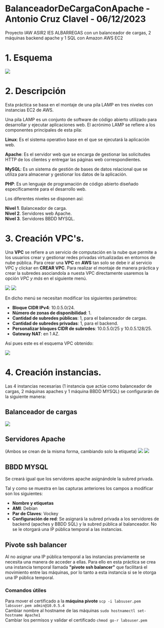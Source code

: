 # BalanceadorDeCargaConApache - Antonio Cruz Clavel - 06/12/2023
Proyecto IAW ASIR2 IES ALBARREGAS con un balanceador de cargas, 2 máquinas backend apache y 1 SQL con Amazon AWS EC2
# 1. Esquema
![](https://github.com/acruzc05/BalanceadorDeCargaConApache/blob/main/Esquema%20proyecto.png)
# 2. Descripción
Esta práctica se basa en el montaje de una pila LAMP en tres niveles con instancias EC2 de AWS.

Una pila LAMP es un conjunto de software de código abierto utilizado para desarrollar y ejecutar aplicaciones web. El acrónimo LAMP se refiere a los componentes principales de esta pila:

**Linux**: Es el sistema operativo base en el que se ejecutará la aplicación web. 

**Apache**: Es el servidor web que se encarga de gestionar las solicitudes HTTP de los clientes y entregar las páginas web correspondientes. 

**MySQL**: Es un sistema de gestión de bases de datos relacional  que se utiliza para almacenar y gestionar los datos de la aplicación.

**PHP**: Es un lenguaje de programación de código abierto diseñado específicamente para el desarrollo web.

Los diferentes niveles se disponen así:  

**Nivel 1**. Balanceador de carga.    
**Nivel 2**. Servidores web Apache.    
**Nivel 3**. Servidores BBDD MYSQL.  

# 3. Creación VPC's.

Una **VPC** se refiere a un servicio de computación en la nube que permite a los usuarios crear y gestionar redes privadas virtualizadas en entornos de nube pública.
Para crear una **VPC** en **AWS** tan solo se debe ir al servicio VPC y clickar en **CREAR VPC**. Para realizar el montaje de manera práctica y crear la subredes asociandola a nuesta VPC directamente usaremos la opción *VPC y más* en el siguiente menú.  

![](https://github.com/acruzc05/BalanceadorDeCargaConApache/blob/main/Configuración%20VPC%201.png)
![](https://github.com/acruzc05/BalanceadorDeCargaConApache/blob/main/Configuración%20VPC%202.png)  

En dicho menú se necesitan modificar los siguientes parámetros:
* **Bloque CIDR IPv4**: 10.0.5.0/24.
* **Número de zonas de disponibilidad**: 1.
* **Cantidad de subredes públicas**: 1, para el balanceador de cargas.
* **Cantidad de subredes privadas**: 1, para el backend.
* **Personalizar bloques CIDR de subredes**: 10.0.5.0/25 y 10.0.5.128/25.
* **Gateway NAT**: en 1 AZ.

Así pues este es el esquema VPC obtenido:  

![](https://github.com/acruzc05/BalanceadorDeCargaConApache/blob/main/VistapreviaVPCbuena.png)

# 4. Creación instancias.
 Las 4 instancias necesarias (1 instancia que actúe como balanceador de cargas, 2 máquinas apaches y 1 máquina BBDD MYSQL) se configurarán de la siguiente manera:
 ## Balanceador de cargas
 ![](https://github.com/acruzc05/BalanceadorDeCargaConApache/blob/main/Instanciabalanceador1.png)

 ## Servidores Apache  
 (Ambos se crean de la misma forma, cambiando solo la etiqueta)
 ![](https://github.com/acruzc05/BalanceadorDeCargaConApache/blob/main/instancia%20apache1nombre.png)
 ![](https://github.com/acruzc05/BalanceadorDeCargaConApache/blob/main/instanciapache1configuraciondered.png)  

 ## BBDD MYSQL
Se creará igual que los servidores apache asignándole la subred privada.  

Tal y como se muestra en las capturas anteriores los campos a modificar son los siguientes:
* **Nombre y etiquetas**
* **AMI**: Debian
* **Par de Claves**: Vockey
* **Configuración de red**: Se asignará la subred privada a los servidores de backend (apaches y BBDD SQL) y la subred pública al balanceador. No se le otorgará una IP pública temporal a las instancias.

## Pivote ssh balancer
Al no asignar una IP pública temporal a las instancias previamente se necesita una manera de acceder a ellas. Para ello en esta práctica se crea una instancia temporal llamada **"pivote ssh balancer"** que facilitará el movimiento entre las máquinas, por lo tanto a esta instancia si se le otorga una IP pública temporal.
  ### Comandos útiles
  Para mover el certificado a la **máquina pivote** `scp -i labsuser.pem labsuser.pem admin@10.0.5.4`  
  Cambiar nombre al hostname de las máquinas `sudo hostnamectl set-hostname Apache1`  
  Cambiar los permisos y validar el certificado `chmod go-r labsuser.pem`  
  

